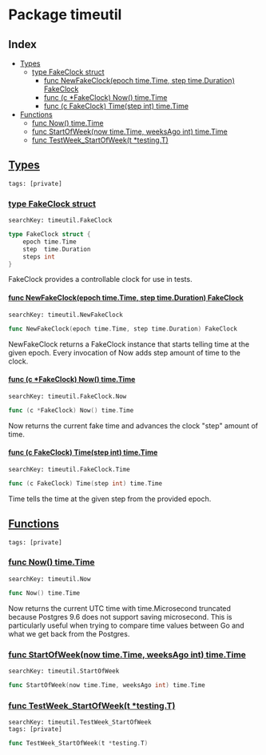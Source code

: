 # Package timeutil

## Index

* [Types](#type)
    * [type FakeClock struct](#FakeClock)
        * [func NewFakeClock(epoch time.Time, step time.Duration) FakeClock](#NewFakeClock)
        * [func (c *FakeClock) Now() time.Time](#FakeClock.Now)
        * [func (c FakeClock) Time(step int) time.Time](#FakeClock.Time)
* [Functions](#func)
    * [func Now() time.Time](#Now)
    * [func StartOfWeek(now time.Time, weeksAgo int) time.Time](#StartOfWeek)
    * [func TestWeek_StartOfWeek(t *testing.T)](#TestWeek_StartOfWeek)


## <a id="type" href="#type">Types</a>

```
tags: [private]
```

### <a id="FakeClock" href="#FakeClock">type FakeClock struct</a>

```
searchKey: timeutil.FakeClock
```

```Go
type FakeClock struct {
	epoch time.Time
	step  time.Duration
	steps int
}
```

FakeClock provides a controllable clock for use in tests. 

#### <a id="NewFakeClock" href="#NewFakeClock">func NewFakeClock(epoch time.Time, step time.Duration) FakeClock</a>

```
searchKey: timeutil.NewFakeClock
```

```Go
func NewFakeClock(epoch time.Time, step time.Duration) FakeClock
```

NewFakeClock returns a FakeClock instance that starts telling time at the given epoch. Every invocation of Now adds step amount of time to the clock. 

#### <a id="FakeClock.Now" href="#FakeClock.Now">func (c *FakeClock) Now() time.Time</a>

```
searchKey: timeutil.FakeClock.Now
```

```Go
func (c *FakeClock) Now() time.Time
```

Now returns the current fake time and advances the clock "step" amount of time. 

#### <a id="FakeClock.Time" href="#FakeClock.Time">func (c FakeClock) Time(step int) time.Time</a>

```
searchKey: timeutil.FakeClock.Time
```

```Go
func (c FakeClock) Time(step int) time.Time
```

Time tells the time at the given step from the provided epoch. 

## <a id="func" href="#func">Functions</a>

```
tags: [private]
```

### <a id="Now" href="#Now">func Now() time.Time</a>

```
searchKey: timeutil.Now
```

```Go
func Now() time.Time
```

Now returns the current UTC time with time.Microsecond truncated because Postgres 9.6 does not support saving microsecond. This is particularly useful when trying to compare time values between Go and what we get back from the Postgres. 

### <a id="StartOfWeek" href="#StartOfWeek">func StartOfWeek(now time.Time, weeksAgo int) time.Time</a>

```
searchKey: timeutil.StartOfWeek
```

```Go
func StartOfWeek(now time.Time, weeksAgo int) time.Time
```

### <a id="TestWeek_StartOfWeek" href="#TestWeek_StartOfWeek">func TestWeek_StartOfWeek(t *testing.T)</a>

```
searchKey: timeutil.TestWeek_StartOfWeek
tags: [private]
```

```Go
func TestWeek_StartOfWeek(t *testing.T)
```

